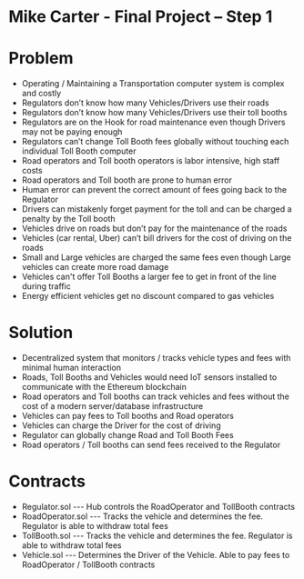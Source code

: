 # Mike Carter - Final Project – Step 1 

# Problem 
- Operating / Maintaining a Transportation computer system is complex and costly
- Regulators don’t know how many Vehicles/Drivers use their roads
- Regulators don’t know how many Vehicles/Drivers use their toll booths
- Regulators are on the Hook for road maintenance even though Drivers may not be paying enough
- Regulators can’t change Toll Booth fees globally without touching each individual Toll Booth computer
- Road operators and Toll booth operators is labor intensive, high staff costs
- Road operators and Toll booth are prone to human error
- Human error can prevent the correct amount of fees going back to the Regulator
- Drivers can mistakenly forget payment for the toll and can be charged a penalty by the Toll booth
- Vehicles drive on roads but don’t pay for the maintenance of the roads
- Vehicles (car rental, Uber) can’t bill drivers for the cost of driving on the roads
- Small and Large vehicles are charged the same fees even though Large vehicles can create more road damage
- Vehicles can't offer Toll Booths a larger fee to get in front of the line during traffic
- Energy efficient vehicles get no discount compared to gas vehicles

# Solution
- Decentralized system that monitors / tracks vehicle types and fees with minimal human interaction
- Roads, Toll Booths and Vehicles would need IoT sensors installed to communicate with the Ethereum blockchain 
- Road operators and Toll booths can track vehicles and fees without the cost of a modern server/database infrastructure
- Vehicles can pay fees to Toll booths and Road operators 
- Vehicles can charge the Driver for the cost of driving 
- Regulator can globally change Road and Toll Booth Fees
- Road operators / Toll booths can send fees received to the Regulator 

# Contracts
- Regulator.sol --- Hub controls the RoadOperator and TollBooth contracts
- RoadOperator.sol --- Tracks the vehicle and determines the fee. Regulator is able to withdraw total fees 
- TollBooth.sol --- Tracks the vehicle and determines the fee. Regulator is able to withdraw total fees
- Vehicle.sol --- Determines the Driver of the Vehicle. Able to pay fees to RoadOperator / TollBooth contracts

